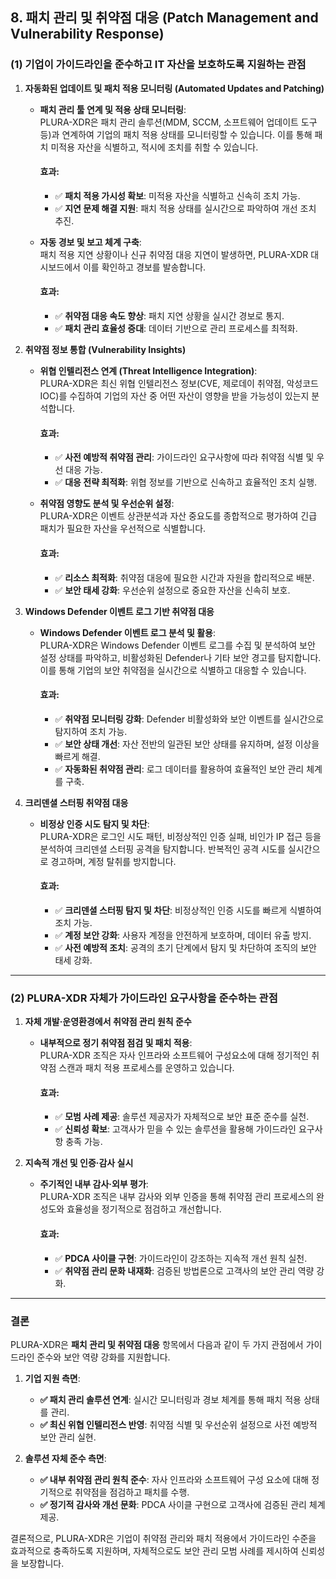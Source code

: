 ## **8. 패치 관리 및 취약점 대응** (Patch Management and Vulnerability Response)

### (1) 기업이 가이드라인을 준수하고 IT 자산을 보호하도록 지원하는 관점

1. **자동화된 업데이트 및 패치 적용 모니터링 (Automated Updates and Patching)**  
   - **패치 관리 툴 연계 및 적용 상태 모니터링**:  
     PLURA-XDR은 패치 관리 솔루션(MDM, SCCM, 소프트웨어 업데이트 도구 등)과 연계하여 기업의 패치 적용 상태를 모니터링할 수 있습니다. 이를 통해 패치 미적용 자산을 식별하고, 적시에 조치를 취할 수 있습니다.  
     
     #### 효과:
     - ✅ **패치 적용 가시성 확보**: 미적용 자산을 식별하고 신속히 조치 가능.  
     - ✅ **지연 문제 해결 지원**: 패치 적용 상태를 실시간으로 파악하여 개선 조치 추진.  

   - **자동 경보 및 보고 체계 구축**:  
     패치 적용 지연 상황이나 신규 취약점 대응 지연이 발생하면, PLURA-XDR 대시보드에서 이를 확인하고 경보를 발송합니다.  
     
     #### 효과:
     - ✅ **취약점 대응 속도 향상**: 패치 지연 상황을 실시간 경보로 통지.  
     - ✅ **패치 관리 효율성 증대**: 데이터 기반으로 관리 프로세스를 최적화.  

2. **취약점 정보 통합 (Vulnerability Insights)**  
   - **위협 인텔리전스 연계 (Threat Intelligence Integration)**:  
     PLURA-XDR은 최신 위협 인텔리전스 정보(CVE, 제로데이 취약점, 악성코드 IOC)를 수집하여 기업의 자산 중 어떤 자산이 영향을 받을 가능성이 있는지 분석합니다.  
     
     #### 효과:
     - ✅ **사전 예방적 취약점 관리**: 가이드라인 요구사항에 따라 취약점 식별 및 우선 대응 가능.  
     - ✅ **대응 전략 최적화**: 위협 정보를 기반으로 신속하고 효율적인 조치 실행.  

   - **취약점 영향도 분석 및 우선순위 설정**:  
     PLURA-XDR은 이벤트 상관분석과 자산 중요도를 종합적으로 평가하여 긴급 패치가 필요한 자산을 우선적으로 식별합니다.  
     
     #### 효과:
     - ✅ **리소스 최적화**: 취약점 대응에 필요한 시간과 자원을 합리적으로 배분.  
     - ✅ **보안 태세 강화**: 우선순위 설정으로 중요한 자산을 신속히 보호.  

3. **Windows Defender 이벤트 로그 기반 취약점 대응**
   - **Windows Defender 이벤트 로그 분석 및 활용**:  
     PLURA-XDR은 Windows Defender 이벤트 로그를 수집 및 분석하여 보안 설정 상태를 파악하고, 비활성화된 Defender나 기타 보안 경고를 탐지합니다. 이를 통해 기업의 보안 취약점을 실시간으로 식별하고 대응할 수 있습니다.  

     #### 효과:
     - ✅ **취약점 모니터링 강화**: Defender 비활성화와 보안 이벤트를 실시간으로 탐지하여 조치 가능.  
     - ✅ **보안 상태 개선**: 자산 전반의 일관된 보안 상태를 유지하며, 설정 이상을 빠르게 해결.  
     - ✅ **자동화된 취약점 관리**: 로그 데이터를 활용하여 효율적인 보안 관리 체계를 구축.  

4. **크리덴셜 스터핑 취약점 대응**
   - **비정상 인증 시도 탐지 및 차단**:  
     PLURA-XDR은 로그인 시도 패턴, 비정상적인 인증 실패, 비인가 IP 접근 등을 분석하여 크리덴셜 스터핑 공격을 탐지합니다. 반복적인 공격 시도를 실시간으로 경고하며, 계정 탈취를 방지합니다.  

     #### 효과:
     - ✅ **크리덴셜 스터핑 탐지 및 차단**: 비정상적인 인증 시도를 빠르게 식별하여 조치 가능.  
     - ✅ **계정 보안 강화**: 사용자 계정을 안전하게 보호하며, 데이터 유출 방지.  
     - ✅ **사전 예방적 조치**: 공격의 초기 단계에서 탐지 및 차단하여 조직의 보안 태세 강화.  

---

### (2) PLURA-XDR 자체가 가이드라인 요구사항을 준수하는 관점

1. **자체 개발·운영환경에서 취약점 관리 원칙 준수**  
   - **내부적으로 정기 취약점 점검 및 패치 적용**:  
     PLURA-XDR 조직은 자사 인프라와 소프트웨어 구성요소에 대해 정기적인 취약점 스캔과 패치 적용 프로세스를 운영하고 있습니다.  
     
     #### 효과:
     - ✅ **모범 사례 제공**: 솔루션 제공자가 자체적으로 보안 표준 준수를 실천.  
     - ✅ **신뢰성 확보**: 고객사가 믿을 수 있는 솔루션을 활용해 가이드라인 요구사항 충족 가능.  

2. **지속적 개선 및 인증·감사 실시**  
   - **주기적인 내부 감사·외부 평가**:  
     PLURA-XDR 조직은 내부 감사와 외부 인증을 통해 취약점 관리 프로세스의 완성도와 효율성을 정기적으로 점검하고 개선합니다.  
     
     #### 효과:
     - ✅ **PDCA 사이클 구현**: 가이드라인이 강조하는 지속적 개선 원칙 실천.  
     - ✅ **취약점 관리 문화 내재화**: 검증된 방법론으로 고객사의 보안 관리 역량 강화.  

---

### 결론

PLURA-XDR은 **패치 관리 및 취약점 대응** 항목에서 다음과 같이 두 가지 관점에서 가이드라인 준수와 보안 역량 강화를 지원합니다.

1. **기업 지원 측면**:  
   - **✅ 패치 관리 솔루션 연계**: 실시간 모니터링과 경보 체계를 통해 패치 적용 상태를 관리.  
   - **✅ 최신 위협 인텔리전스 반영**: 취약점 식별 및 우선순위 설정으로 사전 예방적 보안 관리 실현.  

2. **솔루션 자체 준수 측면**:  
   - **✅ 내부 취약점 관리 원칙 준수**: 자사 인프라와 소프트웨어 구성 요소에 대해 정기적으로 취약점을 점검하고 패치를 수행.  
   - **✅ 정기적 감사와 개선 문화**: PDCA 사이클 구현으로 고객사에 검증된 관리 체계 제공.  

결론적으로, PLURA-XDR은 기업이 취약점 관리와 패치 적용에서 가이드라인 수준을 효과적으로 충족하도록 지원하며, 자체적으로도 보안 관리 모범 사례를 제시하여 신뢰성을 보장합니다. 
